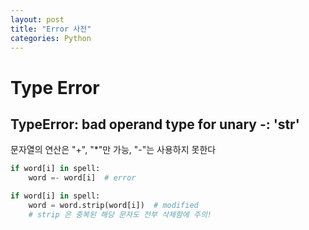 ```yaml
---
layout: post
title: "Error 사전"
categories: Python
---
```


# Type Error

## TypeError: bad operand type for unary -: 'str'

문자열의 연산은 "+", "\*"만 가능, "-"는 사용하지 못한다

```python
if word[i] in spell:
    word =- word[i]  # error
```

```python
if word[i] in spell:
    word = word.strip(word[i])  # modified
    # strip 은 중복된 해당 문자도 전부 삭제함에 주의!
```
